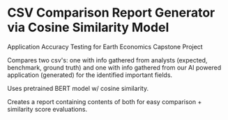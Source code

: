 # CSV Comparison Report Generator via Cosine Similarity Model

Application Accuracy Testing for Earth Economics Capstone Project 

Compares two csv's: one with info gathered from analysts (expected, benchmark, ground truth) and one with info gathered from our AI powered application (generated) for the identified important fields.

Uses pretrained BERT model w/ cosine similarity.

Creates a report containing contents of both for easy comparison + similarity score evaluations.
